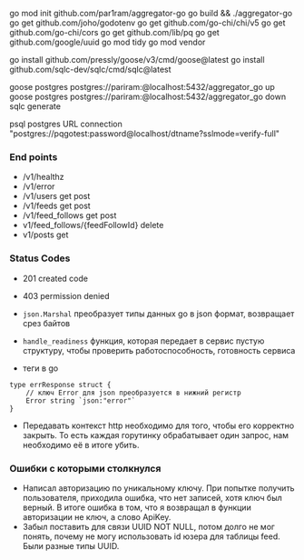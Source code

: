 go mod init github.com/par1ram/aggregator-go
go build && ./aggregator-go
go get github.com/joho/godotenv
go get github.com/go-chi/chi/v5
go get github.com/go-chi/cors
go get github.com/lib/pq
go get github.com/google/uuid
go mod tidy
go mod vendor

go install github.com/pressly/goose/v3/cmd/goose@latest
go install github.com/sqlc-dev/sqlc/cmd/sqlc@latest

goose postgres postgres://pariram:@localhost:5432/aggregator_go up
goose postgres postgres://pariram:@localhost:5432/aggregator_go down
sqlc generate

psql postgres
URL connection "postgres://pqgotest:password@localhost/dtname?sslmode=verify-full"
### End points
- /v1/healthz
- /v1/error
- /v1/users get post
- /v1/feeds get post
- /v1/feed_follows get post
- v1/feed_follows/{feedFollowId} delete
- v1/posts get

### Status Codes
- 201 created code
- 403 permission denied

- `json.Marshal` преобразует типы данных go в json формат, возвращает срез байтов
- `handle_readiness` функция, которая передает в сервис пустую структуру, чтобы проверить работоспособность, готовность сервиса
- теги в go
```
type errResponse struct {
	// ключ Error для json преобразуется в нижний регистр
	Error string `json:"error"` 
}
```
- Передавать контекст http необходимо для того, чтобы его корректно закрыть. То есть каждая горутинку обрабатывает один запрос, нам необходимо её в итоге убить.

### Ошибки с которыми столкнулся
- Написал авторизацию по уникальному ключу. При попытке получить пользователя, приходила ошибка, что нет записей, хотя ключ был верный. В итоге ошибка в том, что я возвращал в функции авторизации не ключ, а слово ApiKey.
- Забыл поставить для связи UUID NOT NULL, потом долго не мог понять, почему не могу использовать id юзера для таблицы feed. Были разные типы UUID.